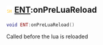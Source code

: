 ## ![shared](../../.gitbook/assets/shared.png) [ENT](https://iaswiki.rawr.dev/readme/ent):onPreLuaReload

```lua
void ENT:onPreLuaReload()
```

Called before the lua is reloaded
